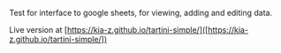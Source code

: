 Test for interface to google sheets, for viewing, adding and editing data.

Live version at [https://kia-z.github.io/tartini-simple/]([https://kia-z.github.io/tartini-simple/])
